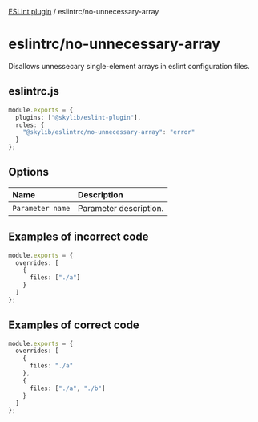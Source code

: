 [ESLint plugin](index.md) / eslintrc/no-unnecessary-array

# eslintrc/no-unnecessary-array

Disallows unnessecary single-element arrays in eslint configuration files.

## eslintrc.js

```ts
module.exports = {
  plugins: ["@skylib/eslint-plugin"],
  rules: {
    "@skylib/eslintrc/no-unnecessary-array": "error"
  }
};
```

## Options

| Name | Description |
| :------ | :------ |
| `Parameter name` | Parameter description. |


## Examples of incorrect code

```ts
module.exports = {
  overrides: [
    {
      files: ["./a"]
    }
  ]
};
```

## Examples of correct code

```ts
module.exports = {
  overrides: [
    {
      files: "./a"
    },
    {
      files: ["./a", "./b"]
    }
  ]
};
```
